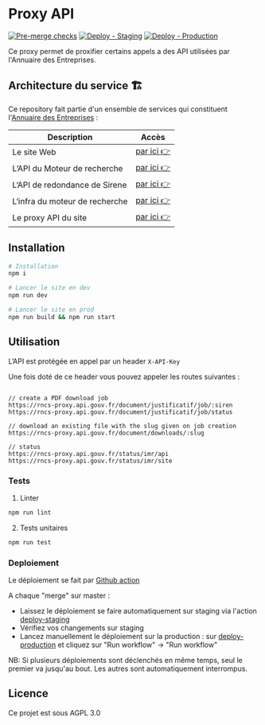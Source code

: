 # Proxy API

[![Pre-merge checks](https://github.com/etalab/annuaire-entreprises-api-proxy/actions/workflows/pre-merge.yml/badge.svg)](https://github.com/etalab/annuaire-entreprises-api-proxy/actions/workflows/pre-merge.yml)
[![Deploy - Staging](https://github.com/etalab/annuaire-entreprises-api-proxy/actions/workflows/deploy-staging.yml/badge.svg)](https://github.com/etalab/annuaire-entreprises-api-proxy/actions/workflows/deploy-staging.yml)
[![Deploy - Production](https://github.com/etalab/annuaire-entreprises-api-proxy/actions/workflows/deploy-production.yml/badge.svg)](https://github.com/etalab/annuaire-entreprises-proxy/actions/workflows/deploy-production.yml)

Ce proxy permet de proxifier certains appels a des API utilisées par l'Annuaire des Entreprises.

## Architecture du service 🏗

Ce repository fait partie d'un ensemble de services qui constituent l'[Annuaire des Entreprises](https://annuaire-entreprises.data.gouv.fr) :

| Description                    | Accès                                                                     |
| ------------------------------ | ------------------------------------------------------------------------- |
| Le site Web                    | [par ici 👉](https://github.com/etalab/annuaire-entreprises-site)         |
| L’API du Moteur de recherche   | [par ici 👉](https://github.com/etalab/annuaire-entreprises-search-api)   |
| L‘API de redondance de Sirene  | [par ici 👉](https://github.com/etalab/annuaire-entreprises-sirene-api)   |
| L‘infra du moteur de recherche | [par ici 👉](https://github.com/etalab/annuaire-entreprises-search-infra) |
| Le proxy API du site           | [par ici 👉](https://github.com/etalab/annuaire-entreprises-api-proxy)    |

## Installation

```bash
# Installation
npm i

# Lancer le site en dev
npm run dev

# Lancer le site en prod
npm run build && npm run start

```

## Utilisation

L’API est protégée en appel par un header `X-API-Key`

Une fois doté de ce header vous pouvez appeler les routes suivantes :

```

// create a PDF download job
https://rncs-proxy.api.gouv.fr/document/justificatif/job/:siren
https://rncs-proxy.api.gouv.fr/document/justificatif/job/status

// download an existing file with the slug given on job creation
https://rncs-proxy.api.gouv.fr/document/downloads/:slug

// status
https://rncs-proxy.api.gouv.fr/status/imr/api
https://rncs-proxy.api.gouv.fr/status/imr/site
```

### Tests

1. Linter

```bash
npm run lint
```

2. Tests unitaires

```bash
npm run test
```

### Deploiement

Le déploiement se fait par [Github action](https://github.com/etalab/annuaire-entreprises-proxy/actions)

A chaque "merge" sur master :

- Laissez le déploiement se faire automatiquement sur staging via l'action [deploy-staging](https://github.com/etalab/annuaire-entreprises-api-proxy/actions/workflows/deploy-staging.yml)
- Vérifiez vos changements sur staging
- Lancez manuellement le déploiement sur la production : sur [deploy-production](https://github.com/etalab/annuaire-entreprises-api-proxy/actions/workflows/deploy-production.yml) et cliquez sur "Run workflow" -> "Run workflow"

NB: Si plusieurs déploiements sont déclenchés en même temps, seul le premier va jusqu'au bout. Les autres sont automatiquement interrompus.

## Licence

Ce projet est sous AGPL 3.0
